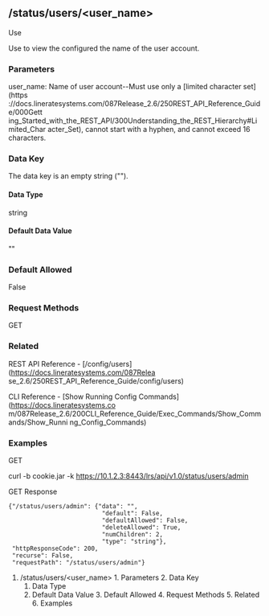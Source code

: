 ## /status/users/<user_name>

Use

Use to view the configured the name of the user account.

### Parameters

user_name: Name of user account--Must use only a [limited character set](https
://docs.lineratesystems.com/087Release_2.6/250REST_API_Reference_Guide/000Gett
ing_Started_with_the_REST_API/300Understanding_the_REST_Hierarchy#Limited_Char
acter_Set), cannot start with a hyphen, and cannot exceed 16 characters.

### Data Key

The data key is an empty string ("").

#### Data Type

string

#### Default Data Value

""

### Default Allowed

False

### Request Methods

GET

### Related

REST API Reference - [/config/users](https://docs.lineratesystems.com/087Relea
se_2.6/250REST_API_Reference_Guide/config/users)

CLI Reference - [Show Running Config Commands](https://docs.lineratesystems.co
m/087Release_2.6/200CLI_Reference_Guide/Exec_Commands/Show_Commands/Show_Runni
ng_Config_Commands)

### Examples

GET

curl -b cookie.jar -k https://10.1.2.3:8443/lrs/api/v1.0/status/users/admin

GET Response

    
    
    {"/status/users/admin": {"data": "",
                              "default": False,
                              "defaultAllowed": False,
                              "deleteAllowed": True,
                              "numChildren": 2,
                              "type": "string"},
     "httpResponseCode": 200,
     "recurse": False,
     "requestPath": "/status/users/admin"}
    

  1. /status/users/<user_name>
    1. Parameters
    2. Data Key
      1. Data Type
      2. Default Data Value
    3. Default Allowed
    4. Request Methods
    5. Related
    6. Examples

